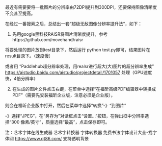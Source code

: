 最近有需要要将一批图片的分辨率由72DPI提升到300DPI，还要保持图像清晰度不变甚至提高。

在经过一番搜索之后，总结出一套“超级无敌图像分辨率提升法”，如下：

1. 先用google黑科技RAISR将图片清晰度提升，参考https://github.com/movehand/raisr

将要处理的图片放到test目录下，然后运行 python test.py即可，结果图片在result目录下。（速度慢）

或者用 “Paddlehub超分辨率处理，用realsr进行超大(大)图片的超分辨率生成” https://aistudio.baidu.com/aistudio/projectdetail/1701057 处理（GPU速度快，4倍分辨率）


2. 在生成的图片文件点击右键，在菜单中选择“在福昕高级PDF编辑器中转换成PDF”（需要先安装福昕企业版，注意必须是企业版），

则会在福昕企业版中打开，然后在菜单中选择“转换”-》“到图片”

-》选择“JPEG”，在“另存为”对话框点击“设置...”按钮，在弹出框中分辨率选择“300 像素/英寸”，质量选择“最高”，点击保存即可。


注：艺术字体在线生成器 艺术字转换器 字体转换器 免费书法字体设计大全-找字体网
https://www.qt86.com/
支持透明背景

